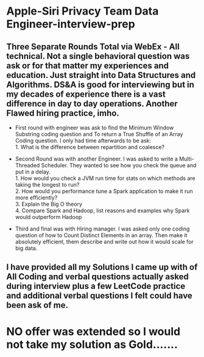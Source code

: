 # Apple-Siri Privacy Team Data Engineer-interview-prep

## Three Separate Rounds Total via WebEx - All technical. Not a single behavioral question was ask or for that matter my experiences and education. Just straight into Data Structures and Algorithms. DS&A is good for interviewing but in my decades of experience there is a vast difference in day to day operations. Another Flawed hiring practice, imho.


* First round with engineer was ask to find the Minimum Window Substring coding question and To return a True Shuffle of an Array Coding question.
I only had time afterwards to be ask: <br>
        1. What is the difference between repartition and coalesce?



* Second Round was with another Engineer. I was asked to write a Multi-Threaded Scheduler. They wanted to see how you check the queue and put in a delay. <br>
        1. How would you check a JVM run time for stats on which methods are taking the longest to run? <br>
        2. How would you performance tune a Spark application to make it run more efficiently? <br>
        3.  Explain the Big O theory <br>
        4. Compare Spark and Hadoop, list reasons and examples why Spark would outperform Hadoop <br>



* Third and final was with Hiring manager. I was asked only one coding question of how to Count Distinct Elements in an array. Then make it absolutely efficient, them describe and write out how it would scale for big data.


## I have provided all my Solutions I came up with of All Coding and verbal questions actually asked during interview plus a few LeetCode practice and additional verbal questions I felt could have been ask of me.

# NO offer was extended so I would not take my solution as Gold.......
